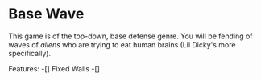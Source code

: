 # Base Wave

This game is of the top-down, base defense genre.  You will be fending of waves of _aliens_
who are trying to eat human brains (Lil Dicky's more specifically). 

Features:
-[] Fixed Walls
-[] 

